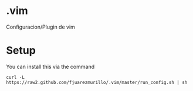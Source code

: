 .vim
====

Configuracion/Plugin de vim


Setup
====

You can install this via the command

```
curl -L https://raw2.github.com/fjuarezmurillo/.vim/master/run_config.sh | sh
```
